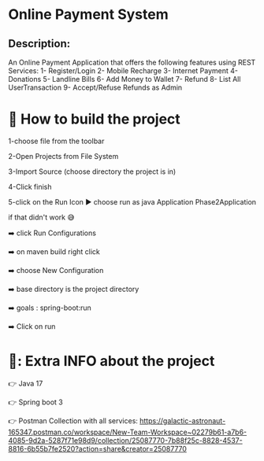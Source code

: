 # Online Payment System
## Description:
An Online Payment Application that offers the following features using REST Services: 
1- Register/Login 
2- Mobile Recharge 
3- Internet Payment 
4- Donations 
5- Landline Bills 
6- Add Money to Wallet 
7- Refund 
8- List All UserTransaction 
9- Accept/Refuse Refunds as Admin
# :red_circle: How to build the project
1-choose file from the toolbar

2-Open Projects from File System

3-Import Source (choose directory the project is in)

4-Click finish

5-click on the Run Icon :arrow_forward: choose run as java Application Phase2Application  

if that didn't work  :sweat_smile:

:arrow_right: click Run Configurations

:arrow_right: on maven build right click 
                    
:arrow_right: choose New Configuration
                    
:arrow_right: base directory is the project directory
                    
:arrow_right: goals : spring-boot:run
                    
:arrow_right: Click on run

# 🔵: Extra INFO about the project

:point_right: Java 17

:point_right: Spring boot 3

👉 Postman Collection with all services: https://galactic-astronaut-165347.postman.co/workspace/New-Team-Workspace~02279b61-a7b6-4085-9d2a-5287f71e98d9/collection/25087770-7b88f25c-8828-4537-8816-6b55b7fe2520?action=share&creator=25087770

